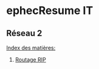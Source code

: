 # ephecResume IT

## Réseau 2

<u>Index des matières:</u>
<ol>
    <li><a href="tp1_routage_rip/tp1_routage_rip.md">Routage RIP</a></li>
</ol>